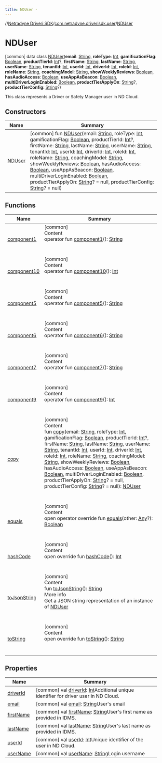 ```yaml
---
title: NDUser -
---
```

//[Netradyne Driveri SDK](../../index.md)/[com.netradyne.driverisdk.user](../index.md)/[NDUser](index.md)



# NDUser  
 [common] data class [NDUser](index.md)(**email**: [String](https://kotlinlang.org/api/latest/jvm/stdlib/kotlin/-string/index.html), **roleType**: [Int](https://kotlinlang.org/api/latest/jvm/stdlib/kotlin/-int/index.html), **gamificationFlag**: [Boolean](https://kotlinlang.org/api/latest/jvm/stdlib/kotlin/-boolean/index.html), **productTierId**: [Int](https://kotlinlang.org/api/latest/jvm/stdlib/kotlin/-int/index.html)?, **firstName**: [String](https://kotlinlang.org/api/latest/jvm/stdlib/kotlin/-string/index.html), **lastName**: [String](https://kotlinlang.org/api/latest/jvm/stdlib/kotlin/-string/index.html), **userName**: [String](https://kotlinlang.org/api/latest/jvm/stdlib/kotlin/-string/index.html), **tenantId**: [Int](https://kotlinlang.org/api/latest/jvm/stdlib/kotlin/-int/index.html), **userId**: [Int](https://kotlinlang.org/api/latest/jvm/stdlib/kotlin/-int/index.html), **driverId**: [Int](https://kotlinlang.org/api/latest/jvm/stdlib/kotlin/-int/index.html), **roleId**: [Int](https://kotlinlang.org/api/latest/jvm/stdlib/kotlin/-int/index.html), **roleName**: [String](https://kotlinlang.org/api/latest/jvm/stdlib/kotlin/-string/index.html), **coachingModel**: [String](https://kotlinlang.org/api/latest/jvm/stdlib/kotlin/-string/index.html), **showWeeklyReviews**: [Boolean](https://kotlinlang.org/api/latest/jvm/stdlib/kotlin/-boolean/index.html), **hasAudioAccess**: [Boolean](https://kotlinlang.org/api/latest/jvm/stdlib/kotlin/-boolean/index.html), **useAppAsBeacon**: [Boolean](https://kotlinlang.org/api/latest/jvm/stdlib/kotlin/-boolean/index.html), **multiDriverLoginEnabled**: [Boolean](https://kotlinlang.org/api/latest/jvm/stdlib/kotlin/-boolean/index.html), **productTierApplyOn**: [String](https://kotlinlang.org/api/latest/jvm/stdlib/kotlin/-string/index.html)?, **productTierConfig**: [String](https://kotlinlang.org/api/latest/jvm/stdlib/kotlin/-string/index.html)?)

This class represents a Driver or Safety Manager user in ND Cloud.

   


## Constructors  
  
|  Name|  Summary| 
|---|---|
| <a name="com.netradyne.driverisdk.user/NDUser/NDUser/#kotlin.String#kotlin.Int#kotlin.Boolean#kotlin.Int?#kotlin.String#kotlin.String#kotlin.String#kotlin.Int#kotlin.Int#kotlin.Int#kotlin.Int#kotlin.String#kotlin.String#kotlin.Boolean#kotlin.Boolean#kotlin.Boolean#kotlin.Boolean#kotlin.String?#kotlin.String?/PointingToDeclaration/"></a>[NDUser](-n-d-user.md)| <a name="com.netradyne.driverisdk.user/NDUser/NDUser/#kotlin.String#kotlin.Int#kotlin.Boolean#kotlin.Int?#kotlin.String#kotlin.String#kotlin.String#kotlin.Int#kotlin.Int#kotlin.Int#kotlin.Int#kotlin.String#kotlin.String#kotlin.Boolean#kotlin.Boolean#kotlin.Boolean#kotlin.Boolean#kotlin.String?#kotlin.String?/PointingToDeclaration/"></a> [common] fun [NDUser](-n-d-user.md)(email: [String](https://kotlinlang.org/api/latest/jvm/stdlib/kotlin/-string/index.html), roleType: [Int](https://kotlinlang.org/api/latest/jvm/stdlib/kotlin/-int/index.html), gamificationFlag: [Boolean](https://kotlinlang.org/api/latest/jvm/stdlib/kotlin/-boolean/index.html), productTierId: [Int](https://kotlinlang.org/api/latest/jvm/stdlib/kotlin/-int/index.html)?, firstName: [String](https://kotlinlang.org/api/latest/jvm/stdlib/kotlin/-string/index.html), lastName: [String](https://kotlinlang.org/api/latest/jvm/stdlib/kotlin/-string/index.html), userName: [String](https://kotlinlang.org/api/latest/jvm/stdlib/kotlin/-string/index.html), tenantId: [Int](https://kotlinlang.org/api/latest/jvm/stdlib/kotlin/-int/index.html), userId: [Int](https://kotlinlang.org/api/latest/jvm/stdlib/kotlin/-int/index.html), driverId: [Int](https://kotlinlang.org/api/latest/jvm/stdlib/kotlin/-int/index.html), roleId: [Int](https://kotlinlang.org/api/latest/jvm/stdlib/kotlin/-int/index.html), roleName: [String](https://kotlinlang.org/api/latest/jvm/stdlib/kotlin/-string/index.html), coachingModel: [String](https://kotlinlang.org/api/latest/jvm/stdlib/kotlin/-string/index.html), showWeeklyReviews: [Boolean](https://kotlinlang.org/api/latest/jvm/stdlib/kotlin/-boolean/index.html), hasAudioAccess: [Boolean](https://kotlinlang.org/api/latest/jvm/stdlib/kotlin/-boolean/index.html), useAppAsBeacon: [Boolean](https://kotlinlang.org/api/latest/jvm/stdlib/kotlin/-boolean/index.html), multiDriverLoginEnabled: [Boolean](https://kotlinlang.org/api/latest/jvm/stdlib/kotlin/-boolean/index.html), productTierApplyOn: [String](https://kotlinlang.org/api/latest/jvm/stdlib/kotlin/-string/index.html)? = null, productTierConfig: [String](https://kotlinlang.org/api/latest/jvm/stdlib/kotlin/-string/index.html)? = null)   <br>


## Functions  
  
|  Name|  Summary| 
|---|---|
| <a name="com.netradyne.driverisdk.user/NDUser/component1/#/PointingToDeclaration/"></a>[component1](component1.md)| <a name="com.netradyne.driverisdk.user/NDUser/component1/#/PointingToDeclaration/"></a>[common]  <br>Content  <br>operator fun [component1](component1.md)(): [String](https://kotlinlang.org/api/latest/jvm/stdlib/kotlin/-string/index.html)  <br><br><br>
| <a name="com.netradyne.driverisdk.user/NDUser/component10/#/PointingToDeclaration/"></a>[component10](component10.md)| <a name="com.netradyne.driverisdk.user/NDUser/component10/#/PointingToDeclaration/"></a>[common]  <br>Content  <br>operator fun [component10](component10.md)(): [Int](https://kotlinlang.org/api/latest/jvm/stdlib/kotlin/-int/index.html)  <br><br><br>
| <a name="com.netradyne.driverisdk.user/NDUser/component5/#/PointingToDeclaration/"></a>[component5](component5.md)| <a name="com.netradyne.driverisdk.user/NDUser/component5/#/PointingToDeclaration/"></a>[common]  <br>Content  <br>operator fun [component5](component5.md)(): [String](https://kotlinlang.org/api/latest/jvm/stdlib/kotlin/-string/index.html)  <br><br><br>
| <a name="com.netradyne.driverisdk.user/NDUser/component6/#/PointingToDeclaration/"></a>[component6](component6.md)| <a name="com.netradyne.driverisdk.user/NDUser/component6/#/PointingToDeclaration/"></a>[common]  <br>Content  <br>operator fun [component6](component6.md)(): [String](https://kotlinlang.org/api/latest/jvm/stdlib/kotlin/-string/index.html)  <br><br><br>
| <a name="com.netradyne.driverisdk.user/NDUser/component7/#/PointingToDeclaration/"></a>[component7](component7.md)| <a name="com.netradyne.driverisdk.user/NDUser/component7/#/PointingToDeclaration/"></a>[common]  <br>Content  <br>operator fun [component7](component7.md)(): [String](https://kotlinlang.org/api/latest/jvm/stdlib/kotlin/-string/index.html)  <br><br><br>
| <a name="com.netradyne.driverisdk.user/NDUser/component9/#/PointingToDeclaration/"></a>[component9](component9.md)| <a name="com.netradyne.driverisdk.user/NDUser/component9/#/PointingToDeclaration/"></a>[common]  <br>Content  <br>operator fun [component9](component9.md)(): [Int](https://kotlinlang.org/api/latest/jvm/stdlib/kotlin/-int/index.html)  <br><br><br>
| <a name="com.netradyne.driverisdk.user/NDUser/copy/#kotlin.String#kotlin.Int#kotlin.Boolean#kotlin.Int?#kotlin.String#kotlin.String#kotlin.String#kotlin.Int#kotlin.Int#kotlin.Int#kotlin.Int#kotlin.String#kotlin.String#kotlin.Boolean#kotlin.Boolean#kotlin.Boolean#kotlin.Boolean#kotlin.String?#kotlin.String?/PointingToDeclaration/"></a>[copy](copy.md)| <a name="com.netradyne.driverisdk.user/NDUser/copy/#kotlin.String#kotlin.Int#kotlin.Boolean#kotlin.Int?#kotlin.String#kotlin.String#kotlin.String#kotlin.Int#kotlin.Int#kotlin.Int#kotlin.Int#kotlin.String#kotlin.String#kotlin.Boolean#kotlin.Boolean#kotlin.Boolean#kotlin.Boolean#kotlin.String?#kotlin.String?/PointingToDeclaration/"></a>[common]  <br>Content  <br>fun [copy](copy.md)(email: [String](https://kotlinlang.org/api/latest/jvm/stdlib/kotlin/-string/index.html), roleType: [Int](https://kotlinlang.org/api/latest/jvm/stdlib/kotlin/-int/index.html), gamificationFlag: [Boolean](https://kotlinlang.org/api/latest/jvm/stdlib/kotlin/-boolean/index.html), productTierId: [Int](https://kotlinlang.org/api/latest/jvm/stdlib/kotlin/-int/index.html)?, firstName: [String](https://kotlinlang.org/api/latest/jvm/stdlib/kotlin/-string/index.html), lastName: [String](https://kotlinlang.org/api/latest/jvm/stdlib/kotlin/-string/index.html), userName: [String](https://kotlinlang.org/api/latest/jvm/stdlib/kotlin/-string/index.html), tenantId: [Int](https://kotlinlang.org/api/latest/jvm/stdlib/kotlin/-int/index.html), userId: [Int](https://kotlinlang.org/api/latest/jvm/stdlib/kotlin/-int/index.html), driverId: [Int](https://kotlinlang.org/api/latest/jvm/stdlib/kotlin/-int/index.html), roleId: [Int](https://kotlinlang.org/api/latest/jvm/stdlib/kotlin/-int/index.html), roleName: [String](https://kotlinlang.org/api/latest/jvm/stdlib/kotlin/-string/index.html), coachingModel: [String](https://kotlinlang.org/api/latest/jvm/stdlib/kotlin/-string/index.html), showWeeklyReviews: [Boolean](https://kotlinlang.org/api/latest/jvm/stdlib/kotlin/-boolean/index.html), hasAudioAccess: [Boolean](https://kotlinlang.org/api/latest/jvm/stdlib/kotlin/-boolean/index.html), useAppAsBeacon: [Boolean](https://kotlinlang.org/api/latest/jvm/stdlib/kotlin/-boolean/index.html), multiDriverLoginEnabled: [Boolean](https://kotlinlang.org/api/latest/jvm/stdlib/kotlin/-boolean/index.html), productTierApplyOn: [String](https://kotlinlang.org/api/latest/jvm/stdlib/kotlin/-string/index.html)? = null, productTierConfig: [String](https://kotlinlang.org/api/latest/jvm/stdlib/kotlin/-string/index.html)? = null): [NDUser](index.md)  <br><br><br>
| <a name="kotlin/Any/equals/#kotlin.Any?/PointingToDeclaration/"></a>[equals](../../com.netradyne.driverisdk.video/-n-d-video-a-p-i/index.md#%5Bkotlin%2FAny%2Fequals%2F%23kotlin.Any%3F%2FPointingToDeclaration%2F%5D%2FFunctions%2F-1360578461)| <a name="kotlin/Any/equals/#kotlin.Any?/PointingToDeclaration/"></a>[common]  <br>Content  <br>open operator override fun [equals](../../com.netradyne.driverisdk.video/-n-d-video-a-p-i/index.md#%5Bkotlin%2FAny%2Fequals%2F%23kotlin.Any%3F%2FPointingToDeclaration%2F%5D%2FFunctions%2F-1360578461)(other: [Any](https://kotlinlang.org/api/latest/jvm/stdlib/kotlin/-any/index.html)?): [Boolean](https://kotlinlang.org/api/latest/jvm/stdlib/kotlin/-boolean/index.html)  <br><br><br>
| <a name="kotlin/Any/hashCode/#/PointingToDeclaration/"></a>[hashCode](../../com.netradyne.driverisdk.video/-n-d-video-a-p-i/index.md#%5Bkotlin%2FAny%2FhashCode%2F%23%2FPointingToDeclaration%2F%5D%2FFunctions%2F-1360578461)| <a name="kotlin/Any/hashCode/#/PointingToDeclaration/"></a>[common]  <br>Content  <br>open override fun [hashCode](../../com.netradyne.driverisdk.video/-n-d-video-a-p-i/index.md#%5Bkotlin%2FAny%2FhashCode%2F%23%2FPointingToDeclaration%2F%5D%2FFunctions%2F-1360578461)(): [Int](https://kotlinlang.org/api/latest/jvm/stdlib/kotlin/-int/index.html)  <br><br><br>
| <a name="com.netradyne.driverisdk.user/NDUser/toJsonString/#/PointingToDeclaration/"></a>[toJsonString](to-json-string.md)| <a name="com.netradyne.driverisdk.user/NDUser/toJsonString/#/PointingToDeclaration/"></a>[common]  <br>Content  <br>fun [toJsonString](to-json-string.md)(): [String](https://kotlinlang.org/api/latest/jvm/stdlib/kotlin/-string/index.html)  <br>More info  <br>Get a JSON string representation of an instance of [NDUser](index.md)  <br><br><br>
| <a name="kotlin/Any/toString/#/PointingToDeclaration/"></a>[toString](../../com.netradyne.driverisdk.video/-n-d-video-a-p-i/index.md#%5Bkotlin%2FAny%2FtoString%2F%23%2FPointingToDeclaration%2F%5D%2FFunctions%2F-1360578461)| <a name="kotlin/Any/toString/#/PointingToDeclaration/"></a>[common]  <br>Content  <br>open override fun [toString](../../com.netradyne.driverisdk.video/-n-d-video-a-p-i/index.md#%5Bkotlin%2FAny%2FtoString%2F%23%2FPointingToDeclaration%2F%5D%2FFunctions%2F-1360578461)(): [String](https://kotlinlang.org/api/latest/jvm/stdlib/kotlin/-string/index.html)  <br><br><br>


## Properties  
  
|  Name|  Summary| 
|---|---|
| <a name="com.netradyne.driverisdk.user/NDUser/driverId/#/PointingToDeclaration/"></a>[driverId](driver-id.md)| <a name="com.netradyne.driverisdk.user/NDUser/driverId/#/PointingToDeclaration/"></a> [common] val [driverId](driver-id.md): [Int](https://kotlinlang.org/api/latest/jvm/stdlib/kotlin/-int/index.html)Additional unique identifier for driver user in ND Cloud.   <br>
| <a name="com.netradyne.driverisdk.user/NDUser/email/#/PointingToDeclaration/"></a>[email](email.md)| <a name="com.netradyne.driverisdk.user/NDUser/email/#/PointingToDeclaration/"></a> [common] val [email](email.md): [String](https://kotlinlang.org/api/latest/jvm/stdlib/kotlin/-string/index.html)User's email   <br>
| <a name="com.netradyne.driverisdk.user/NDUser/firstName/#/PointingToDeclaration/"></a>[firstName](first-name.md)| <a name="com.netradyne.driverisdk.user/NDUser/firstName/#/PointingToDeclaration/"></a> [common] val [firstName](first-name.md): [String](https://kotlinlang.org/api/latest/jvm/stdlib/kotlin/-string/index.html)User's first name as provided in IDMS.   <br>
| <a name="com.netradyne.driverisdk.user/NDUser/lastName/#/PointingToDeclaration/"></a>[lastName](last-name.md)| <a name="com.netradyne.driverisdk.user/NDUser/lastName/#/PointingToDeclaration/"></a> [common] val [lastName](last-name.md): [String](https://kotlinlang.org/api/latest/jvm/stdlib/kotlin/-string/index.html)User's last name as provided in IDMS.   <br>
| <a name="com.netradyne.driverisdk.user/NDUser/userId/#/PointingToDeclaration/"></a>[userId](user-id.md)| <a name="com.netradyne.driverisdk.user/NDUser/userId/#/PointingToDeclaration/"></a> [common] val [userId](user-id.md): [Int](https://kotlinlang.org/api/latest/jvm/stdlib/kotlin/-int/index.html)Unique identifier of the user in ND Cloud.   <br>
| <a name="com.netradyne.driverisdk.user/NDUser/userName/#/PointingToDeclaration/"></a>[userName](user-name.md)| <a name="com.netradyne.driverisdk.user/NDUser/userName/#/PointingToDeclaration/"></a> [common] val [userName](user-name.md): [String](https://kotlinlang.org/api/latest/jvm/stdlib/kotlin/-string/index.html)Login username   <br>

